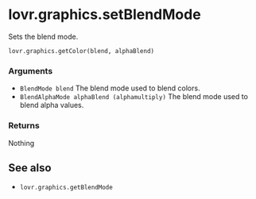 <!--
category: reference
-->

lovr.graphics.setBlendMode
===

Sets the blend mode.

    lovr.graphics.getColor(blend, alphaBlend)

### Arguments

- `BlendMode blend` The blend mode used to blend colors.
- `BlendAlphaMode alphaBlend (alphamultiply)` The blend mode used to blend alpha values.

### Returns

Nothing

See also
---

- `lovr.graphics.getBlendMode`
